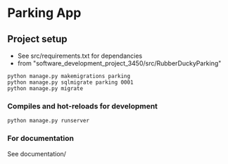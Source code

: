 # Parking App

## Project setup

- See src/requirements.txt for dependancies
- from "software_development_project_3450/src/RubberDuckyParking"
```
python manage.py makemigrations parking
python manage.py sqlmigrate parking 0001
python manage.py migrate
```

### Compiles and hot-reloads for development
```
python manage.py runserver
```

### For documentation
See documentation/
